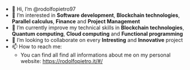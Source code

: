 - 👋 Hi, I’m @rodolfopietro97
- 👀 I’m interested in **Software development**, **Blockchain technologies**, **Parallel calculus**, **Finance** and **Project Management**
- 🌱 I’m currently improve my technical skills in **Blockchain technologies**, **Quantum computing**, **Cloud computing** and **Functional programming**
- 💞️ I’m looking to collaborate on every **Intresting** and **Innovative** project
- 📫 How to reach me:
   * You can find all find all informations about me on my personal website: https://rodolfopietro.it/#/

<!---
rodolfopietro97/rodolfopietro97 is a ✨ special ✨ repository because its `README.md` (this file) appears on your GitHub profile.
You can click the Preview link to take a look at your changes.
--->
